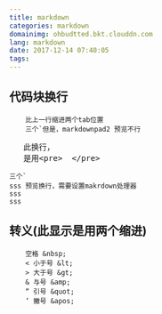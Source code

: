 ```yaml
---
title: markdown
categories: markdown
domainimg: ohbudtted.bkt.clouddn.com
lang: markdown
date: 2017-12-14 07:40:05
tags:
---
```

##  代码块换行 ##
		比上一行缩进两个tab位置
		三个`但是，markdownpad2 预览不行
		
<pre>
   此换行，
   是用&lt;pre>  &lt;/pre>
</pre>

```
三个`
sss 预览换行，需要设置makrdown处理器
sss
sss
```
##  转义(此显示是用两个缩进) ##
		空格 &nbsp; 
		< 小于号 &lt; 
		> 大于号 &gt; 
		& 与号 &amp; 
		“ 引号 &quot;  
		‘ 撇号 &apos; 